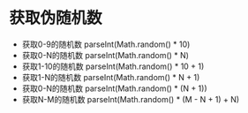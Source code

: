 # 获取伪随机数

* 获取0-9的随机数 parseInt(Math.random() * 10)
* 获取0-N的随机数 parseInt(Math.random() * N)
* 获取1-10的随机数 parseInt(Math.random() * 10 + 1)
* 获取1-N的随机数 parseInt(Math.random() * N + 1)
* 获取0-N的随机数 parseInt(Math.random() * (N + 1))
* 获取N-M的随机数 parseInt(Math.random() * (M - N + 1) +  N)